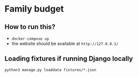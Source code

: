 # Family budget

## How to run this?
* `docker-compose up`
* the website should be available at `http://127.0.0.1/`

## Loading fixtures if running Django locally
`python3 manage.py loaddata fixtures/*.json`